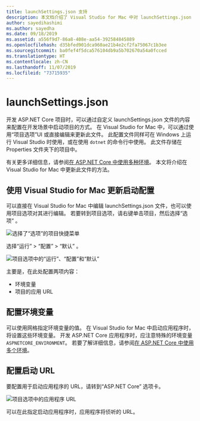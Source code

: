 ```yaml
---
title: launchSettings.json 支持
description: 本文档介绍了 Visual Studio for Mac 中对 launchSettings.json 的支持
author: sayedihashimi
ms.author: sayedha
ms.date: 09/18/2019
ms.assetid: a556f9d7-86a8-408e-aa54-392584845889
ms.openlocfilehash: d35bfed901dca960ae21b4e2cf2fa75067c1b3ee
ms.sourcegitcommit: ba0fef4f5dca576104db9a5b702670a54a0fcced
ms.translationtype: HT
ms.contentlocale: zh-CN
ms.lasthandoff: 11/07/2019
ms.locfileid: "73715935"
---
```

# <a name="launchsettingsjson"></a>launchSettings.json

开发 ASP.NET Core 项目时，可以通过自定义 launchSettings.json 文件的内容来配置在开发场景中启动项目的方式。 在 Visual Studio for Mac 中，可以通过使用“项目选项”UI 或直接编辑来更新此文件。 此配置文件同样可在 Windows 上运行 Visual Studio 时使用，或在使用 `dotnet` 的命令行中使用。 此文件存储在 Properties 文件夹下的项目中。

有关更多详细信息，请参阅[在 ASP.NET Core 中使用多种环境](/aspnet/core/fundamentals/environments)。 本文将介绍在 Visual Studio for Mac 中更新此文件的方法。

## <a name="update-the-start-configuration-by-using-visual-studio-for-mac"></a>使用 Visual Studio for Mac 更新启动配置

可以直接在 Visual Studio for Mac 中编辑 launchSettings.json 文件，也可以使用项目选项对其进行编辑。 若要转到项目选项，请右键单击项目，然后选择“选项”  。

![选择了“选项”的项目快捷菜单](media/vsmac-ctx-proj-options.png)

选择“运行”   > “配置”   > “默认”  。

![项目选项中的“运行”、“配置”和“默认”](media/vsmac-run-config-default.png)

主要是，在此处配置两项内容：

 - 环境变量
 - 项目的应用 URL

## <a name="configure-environment-variables"></a>配置环境变量

可以使用网格指定环境变量的值。 在 Visual Studio for Mac 中启动应用程序时，将设置这些环境变量。 开发 ASP.NET Core 应用程序时，应注意特殊的环境变量 `ASPNETCORE_ENVIRONMENT`。 若要了解详细信息，请参阅[在 ASP.NET Core 中使用多个环境](/aspnet/core/fundamentals/environments)。


## <a name="configure-the-start-url"></a>配置启动 URL

要配置用于启动应用程序的 URL，请转到“ASP.NET Core”  选项卡。

![项目选项中的应用程序 URL](media/vsmac-run-config-default-aspnetcore.png)

可以在此指定启动应用程序时，应用程序将侦听的 URL。